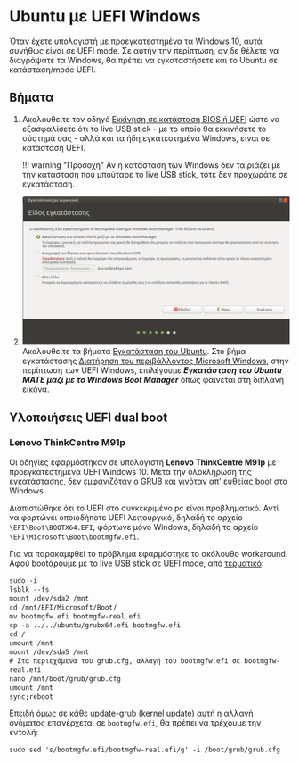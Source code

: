 # Ubuntu με UEFI Windows

Όταν έχετε υπολογιστή με προεγκατεστημένα τα Windows 10, αυτά συνήθως είναι σε
UEFI mode. Σε αυτήν την περίπτωση, αν δε θέλετε να διαγράψατε τα Windows, θα
πρέπει να εγκαταστήσετε και το Ubuntu σε κατάσταση/mode UEFI.

## Βήματα

1.  Ακολουθείτε τον οδηγό [Εκκίνηση σε κατάσταση BIOS ή
    UEFI](../../guides/bios-uefi-boot/index.md) ώστε να εξασφαλίσετε ότι το
     live USB stick - με το οποίο θα εκκινήσετε το σύστημά σας - αλλά και τα
    ήδη εγκατεστημένα Windows, ειναι σε κατάσταση UEFI.

    !!! warning "Προσοχή"
        Αν η κατάσταση των Windows δεν ταιριάζει με την κατάσταση που μπούταρε
        το live USB stick, τότε δεν προχωράτε σε εγκατάσταση.

2.  [![](type-of-installation.png)](type-of-installation.png) Ακολουθείτε τα
    βήματα [Εγκατάσταση του Ubuntu](../../ubuntu/installation/). Στο βήμα
    εγκατάστασης [Διατήρηση του περιβάλλοντος Microsoft
    Windows](../../ubuntu/disk-windows.md#διατήρηση-του-περιβάλλοντος-microsoft-windows),
    στην περίπτωση των UEFI Windows, επιλέγουμε ***Εγκατάσταση του Ubuntu MATE
    μαζί με το Windows Boot Manager*** όπως φαίνεται στη διπλανή εικόνα.

## Υλοποιήσεις UEFI dual boot

### Lenovo ThinkCentre M91p

Οι οδηγίες εφαρμόστηκαν σε υπολογιστή **Lenovo ThinkCentre M91p** με
προεγκατεστημένα UEFI Windows 10. Μετά την ολοκλήρωση της εγκατάστασης, δεν
εμφανιζόταν ο GRUB και γινόταν απ' ευθείας boot στα Windows.

Διαπιστώθηκε ότι το UEFI στο συγκεκριμένο pc είναι προβληματικό. Αντί να
φορτώνει οποιοδήποτε UEFI λειτουργικό, δηλαδή το αρχείο
`\EFI\Boot\BOOTX64.EFI`, φόρτωνε μόνο Windows, δηλαδή το αρχείο
`\EFI\Microsoft\Boot\bootmgfw.efi`.

Για να παρακαμφθεί το πρόβλημα εφαρμόστηκε το ακόλουθο workaround. Αφού bootάρουμε με το live USB stick σε UEFI mode, από [τερματικό](../../glossary#terminal):
```shell-session
sudo -i
lsblk --fs
mount /dev/sda2 /mnt
cd /mnt/EFI/Microsoft/Boot/
mv bootmgfw.efi bootmgfw-real.efi
cp -a ../../ubuntu/grubx64.efi bootmgfw.efi
cd /
umount /mnt
mount /dev/sda5 /mnt
# Στα περιεχόμενα του grub.cfg, αλλαγή του bootmgfw.efi σε bootmgfw-real.efi
nano /mnt/boot/grub/grub.cfg
umount /mnt
sync;reboot
```
Επειδή όμως σε κάθε update-grub (kernel update) αυτή η αλλαγή ονόματος επανέρχεται σε `bootmgfw.efi`, θα πρέπει να τρέχουμε την εντολή:
```shell
sudo sed 's/bootmgfw.efi/bootmgfw-real.efi/g' -i /boot/grub/grub.cfg
```

